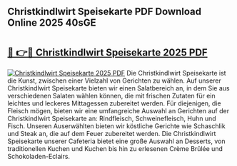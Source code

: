 ## Christkindlwirt Speisekarte PDF Download Online 2025 40sGE

# <h2><a href="http://gc8gve.nevu.top/?p=Christkindlwirt+Speisekarte">🔗 👉🔴 Christkindlwirt Speisekarte 2025 PDF</a></h2>

[![Christkindlwirt Speisekarte 2025 PDF](https://i.imgur.com/dBaPXMq.png)](http://gc8gve.nevu.top/?p=Christkindlwirt+Speisekarte)
Die Christkindlwirt Speisekarte ist die Kunst, zwischen einer Vielzahl von Gerichten zu wählen. Auf unserer Christkindlwirt Speisekarte bieten wir einen Salatbereich an, in dem Sie aus verschiedenen Salaten wählen können, die mit frischen Zutaten für ein leichtes und leckeres Mittagessen zubereitet werden. Für diejenigen, die Fleisch mögen, bieten wir eine umfangreiche Auswahl an Gerichten auf der Christkindlwirt Speisekarte an: Rindfleisch, Schweinefleisch, Huhn und Fisch. Unseren Auserwählten bieten wir köstliche Gerichte wie Schaschlik und Steak an, die auf dem Feuer zubereitet werden. Die Christkindlwirt Speisekarte unserer Cafeteria bietet eine große Auswahl an Desserts, von traditionellen Kuchen und Kuchen bis hin zu erlesenen Crème Brûlée und Schokoladen-Eclairs.
